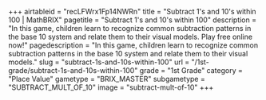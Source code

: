 +++
airtableid = "recLFWrx1Fp14NWRn"
title = "Subtract 1's and 10's within 100 | MathBRIX"
pagetitle = "Subtract 1's and 10's within 100"
description = "In this game, children learn to recognize common subtraction patterns in the base 10 system and relate them to their visual models. Play free online now!"
pagedescription = "In this game, children learn to recognize common subtraction patterns in the base 10 system and relate them to their visual models."
slug = "subtract-1s-and-10s-within-100"
url = "/1st-grade/subtract-1s-and-10s-within-100"
grade = "1st Grade"
category = "Place Value"
gametype = "BRIX_MASTER"
subgametype = "SUBTRACT_MULT_OF_10"
image = "subtract-mult-of-10"
+++